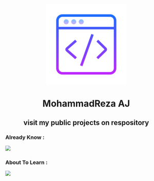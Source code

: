 <div align="center">
  <img src="./demo_logo.png" width="250px">
  <h1 color="#blue">MohammadReza AJ</h1>
  <h2>visit my public projects on respository</h2>
</div>
<h3>Already Know :</h3>
<img src="https://skillicons.dev/icons?i=html,css,tailwindcss,git,js,jquery,regex,github,py,django,postgres&theme=light&perline=4">
<h3>About To Learn :</h3>
<img src="https://skillicons.dev/icons?i=react,redis,fastapi,docker&theme=light&perline=3">

